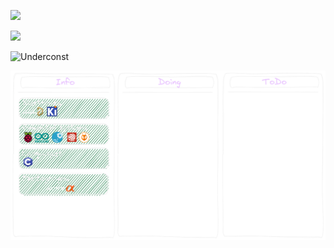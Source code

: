 ![](https://komarev.com/ghpvc/?username=nikolaev-i&color=red&label=stalkers&style=for-the-badge)

![](https://hit.yhype.me/github/profile?user_id=11695111)


![Underconst](https://user-images.githubusercontent.com/11695111/224534176-c40bb3a6-a856-4f69-99df-fcfd2b69c5a0.png)




<img src='/images/kanban.png'></img>

